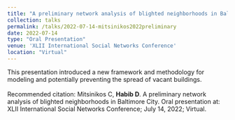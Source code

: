 ```yaml
---	
title: "A preliminary network analysis of blighted neighborhoods in Baltimore City"	
collection: talks	
permalink: /talks/2022-07-14-mitsinikos2022preliminary
date: 2022-07-14
type: "Oral Presentation"
venue: 'XLII International Social Networks Conference'
location: "Virtual"
---	
```

This presentation introduced a new framework and methodology for modeling and potentially preventing the spread of vacant buildings. 
<br><br>
Recommended citation: Mitsinikos C, **Habib D**. A preliminary network analysis of blighted neighborhoods in Baltimore City. Oral presentation at: XLII International Social Networks Conference; July 14, 2022; Virtual.

